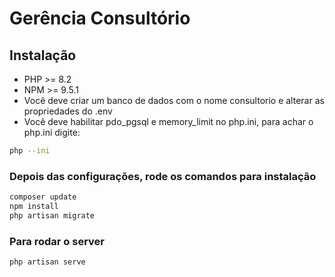 # Gerência Consultório


## Instalação

* PHP >= 8.2
* NPM >= 9.5.1
* Você deve criar um banco de dados com o nome consultorio e alterar as propriedades do .env
* Você deve habilitar pdo_pgsql e memory_limit no php.ini, para achar o php.ini digite:
```sh
php --ini
```

### Depois das configurações, rode os comandos para instalação
```sh
composer update
npm install
php artisan migrate
```
### Para rodar o server
```sh
php artisan serve
```
